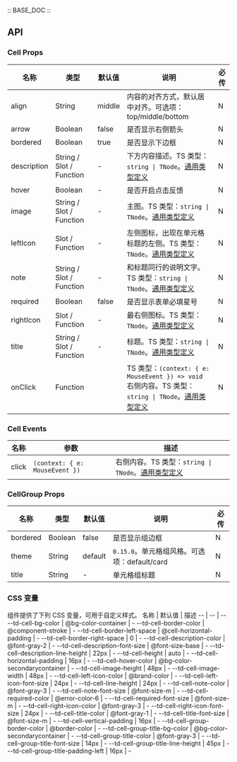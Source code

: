 :: BASE_DOC ::

## API
### Cell Props

名称 | 类型 | 默认值 | 说明 | 必传
-- | -- | -- | -- | --
align | String | middle | 内容的对齐方式，默认居中对齐。可选项：top/middle/bottom | N
arrow | Boolean | false | 是否显示右侧箭头 | N
bordered | Boolean | true | 是否显示下边框 | N
description | String / Slot / Function | - | 下方内容描述。TS 类型：`string \| TNode`。[通用类型定义](https://github.com/Tencent/tdesign-mobile-vue/blob/develop/src/common.ts) | N
hover | Boolean | - | 是否开启点击反馈 | N
image | String / Slot / Function | - | 主图。TS 类型：`string \| TNode`。[通用类型定义](https://github.com/Tencent/tdesign-mobile-vue/blob/develop/src/common.ts) | N
leftIcon | Slot / Function | - | 左侧图标，出现在单元格标题的左侧。TS 类型：`TNode`。[通用类型定义](https://github.com/Tencent/tdesign-mobile-vue/blob/develop/src/common.ts) | N
note | String / Slot / Function | - | 和标题同行的说明文字。TS 类型：`string \| TNode`。[通用类型定义](https://github.com/Tencent/tdesign-mobile-vue/blob/develop/src/common.ts) | N
required | Boolean | false | 是否显示表单必填星号 | N
rightIcon | Slot / Function | - | 最右侧图标。TS 类型：`TNode`。[通用类型定义](https://github.com/Tencent/tdesign-mobile-vue/blob/develop/src/common.ts) | N
title | String / Slot / Function | - | 标题。TS 类型：`string \| TNode`。[通用类型定义](https://github.com/Tencent/tdesign-mobile-vue/blob/develop/src/common.ts) | N
onClick | Function |  | TS 类型：`(context: { e: MouseEvent }) => void`<br/>右侧内容。TS 类型：`string \| TNode`。[通用类型定义](https://github.com/Tencent/tdesign-mobile-vue/blob/develop/src/common.ts) | N

### Cell Events

名称 | 参数 | 描述
-- | -- | --
click | `(context: { e: MouseEvent })` | 右侧内容。TS 类型：`string \| TNode`。[通用类型定义](https://github.com/Tencent/tdesign-mobile-vue/blob/develop/src/common.ts)

### CellGroup Props

名称 | 类型 | 默认值 | 说明 | 必传
-- | -- | -- | -- | --
bordered | Boolean | false | 是否显示组边框 | N
theme | String | default | `0.15.0`。单元格组风格。可选项：default/card | N
title | String | - | 单元格组标题 | N


### CSS 变量
组件提供了下列 CSS 变量，可用于自定义样式。
名称 | 默认值 | 描述 
-- | -- | --
--td-cell-bg-color | @bg-color-container | - 
--td-cell-border-color | @component-stroke | - 
--td-cell-border-left-space | @cell-horizontal-padding | - 
--td-cell-border-right-space | 0 | - 
--td-cell-description-color | @font-gray-2 | - 
--td-cell-description-font-size | @font-size-base | - 
--td-cell-description-line-height | 22px | - 
--td-cell-height | auto | - 
--td-cell-horizontal-padding | 16px | - 
--td-cell-hover-color | @bg-color-secondarycontainer | - 
--td-cell-image-height | 48px | - 
--td-cell-image-width | 48px | - 
--td-cell-left-icon-color | @brand-color | - 
--td-cell-left-icon-font-size | 24px | - 
--td-cell-line-height | 24px | - 
--td-cell-note-color | @font-gray-3 | - 
--td-cell-note-font-size | @font-size-m | - 
--td-cell-required-color | @error-color-6 | - 
--td-cell-required-font-size | @font-size-m | - 
--td-cell-right-icon-color | @font-gray-3 | - 
--td-cell-right-icon-font-size | 24px | - 
--td-cell-title-color | @font-gray-1 | - 
--td-cell-title-font-size | @font-size-m | - 
--td-cell-vertical-padding | 16px | - 
--td-cell-group-border-color | @border-color | - 
--td-cell-group-title-bg-color | @bg-color-secondarycontainer | - 
--td-cell-group-title-color | @font-gray-3 | - 
--td-cell-group-title-font-size | 14px | - 
--td-cell-group-title-line-height | 45px | - 
--td-cell-group-title-padding-left | 16px | - 
